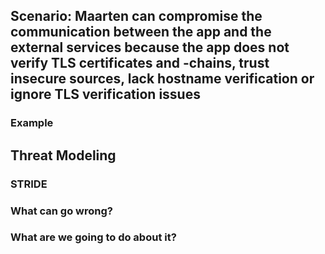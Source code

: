 ## Scenario: Maarten can compromise the communication between the app and the external services because the app does not verify TLS certificates and -chains, trust insecure sources, lack hostname verification or ignore TLS verification issues

### Example

## Threat Modeling

### STRIDE

### What can go wrong?

### What are we going to do about it?